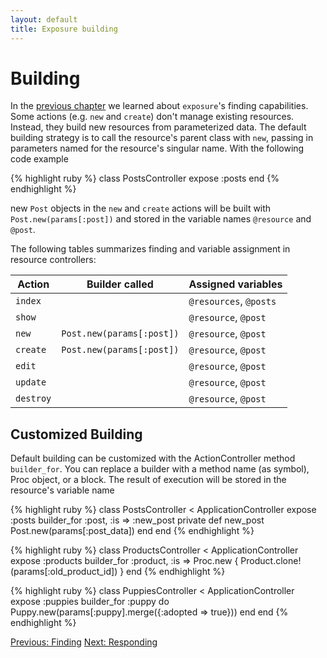 ```yaml
---
layout: default
title: Exposure building
---
```


Building
========

In the [previous chapter](/finding.html) we learned about `exposure`'s finding capabilities. Some actions (e.g. `new` and `create`) don't manage existing resources. Instead, they build new resources from parameterized data. The default building strategy is to call the resource's parent class with `new`, passing in parameters named for the resource's singular name. With the following code example

{% highlight ruby %}
class PostsController
  expose :posts
end
{% endhighlight %}

new `Post` objects in the `new` and `create` actions will be built with `Post.new(params[:post])` and stored in the variable names `@resource` and `@post`.

The following tables summarizes finding and variable assignment in resource controllers:  

Action    | Builder called               | Assigned variables
----------|------------------------------|--------------------
`index`   |                              | `@resources`, `@posts`
`show`    |                              | `@resource`, `@post`
`new`     | `Post.new(params[:post])`    | `@resource`, `@post`
`create`  | `Post.new(params[:post])`    | `@resource`, `@post`
`edit`    |                              | `@resource`, `@post`
`update`  |                              | `@resource`, `@post`
`destroy` |                              | `@resource`, `@post`

Customized Building
------------------
Default building can be customized with the ActionController method `builder_for`. You can replace a builder with a method name (as symbol), Proc object, or a block.  The result of execution will be stored in the resource's variable name

{% highlight ruby %}
class PostsController < ApplicationController
  expose :posts
  builder_for :post, :is => :new_post
  private
    def new_post
      Post.new(params[:post_data])
    end
end
{% endhighlight %}

{% highlight ruby %}
class ProductsController < ApplicationController
  expose :products
  builder_for :product, :is => Proc.new { Product.clone!(params[:old_product_id])  }
end
{% endhighlight %}

{% highlight ruby %}
class PuppiesController < ApplicationController
  expose :puppies
  builder_for :puppy do
    Puppy.new(params[:puppy].merge({:adopted => true}))
  end
end
{% endhighlight %}

[Previous: Finding](/finding.html) [Next: Responding](/responding.html)